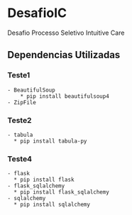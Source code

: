 # DesafioIC

Desafio Processo Seletivo Intuitive Care

## Dependencias Utilizadas

### Teste1

    - BeautifulSoup
        * pip install beautifulsoup4
    - ZipFile

### Teste2

    - tabula
      * pip install tabula-py

### Teste4

    - flask
      * pip install flask
    - flask_sqlalchemy
      * pip install flask_sqlalchemy
    - sqlalchemy
      * pip install sqlalchemy
